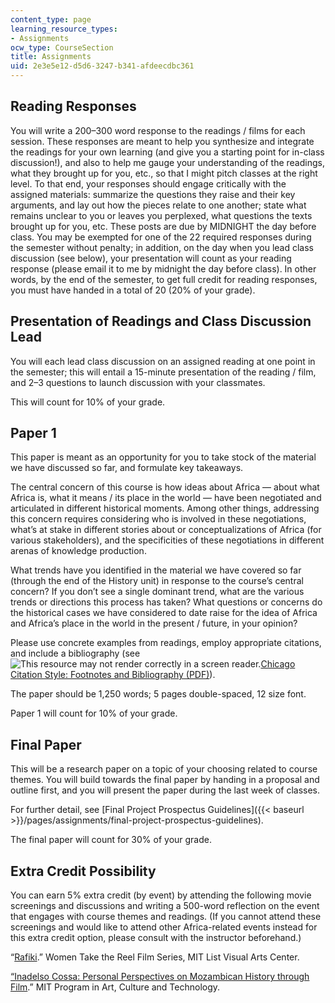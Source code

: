 ```yaml
---
content_type: page
learning_resource_types:
- Assignments
ocw_type: CourseSection
title: Assignments
uid: 2e3e5e12-d5d6-3247-b341-afdeecdbc361
---
```


Reading Responses 
------------------

You will write a 200–300 word response to the readings / films for each session. These responses are meant to help you synthesize and integrate the readings for your own learning (and give you a starting point for in-class discussion!), and also to help me gauge your understanding of the readings, what they brought up for you, etc., so that I might pitch classes at the right level. To that end, your responses should engage critically with the assigned materials: summarize the questions they raise and their key arguments, and lay out how the pieces relate to one another; state what remains unclear to you or leaves you perplexed, what questions the texts brought up for you, etc. These posts are due by MIDNIGHT the day before class. You may be exempted for one of the 22 required responses during the semester without penalty; in addition, on the day when you lead class discussion (see below), your presentation will count as your reading response (please email it to me by midnight the day before class). In other words, by the end of the semester, to get full credit for reading responses, you must have handed in a total of 20 (20% of your grade).

Presentation of Readings and Class Discussion Lead
--------------------------------------------------

You will each lead class discussion on an assigned reading at one point in the semester; this will entail a 15-minute presentation of the reading / film, and 2–3 questions to launch discussion with your classmates.

This will count for 10% of your grade.

Paper 1
-------

This paper is meant as an opportunity for you to take stock of the material we have discussed so far, and formulate key takeaways.

The central concern of this course is how ideas about Africa — about what Africa is, what it means / its place in the world — have been negotiated and articulated in different historical moments. Among other things, addressing this concern requires considering who is involved in these negotiations, what’s at stake in different stories about or conceptualizations of Africa (for various stakeholders), and the specificities of these negotiations in different arenas of knowledge production.

What trends have you identified in the material we have covered so far (through the end of the History unit) in response to the course’s central concern? If you don’t see a single dominant trend, what are the various trends or directions this process has taken? What questions or concerns do the historical cases we have considered to date raise for the idea of Africa and Africa’s place in the world in the present / future, in your opinion?

Please use concrete examples from readings, employ appropriate citations, and include a bibliography (see ![This resource may not render correctly in a screen reader.](/images/inacessible.gif)[Chicago Citation Style: Footnotes and Bibliography (PDF)](https://politics.ucsc.edu/undergraduate/chicago%20style%20guide.pdf)).

The paper should be 1,250 words; 5 pages double-spaced, 12 size font.

Paper 1 will count for 10% of your grade.

Final Paper
-----------

This will be a research paper on a topic of your choosing related to course themes. You will build towards the final paper by handing in a proposal and outline first, and you will present the paper during the last week of classes.

For further detail, see [Final Project Prospectus Guidelines]({{< baseurl >}}/pages/assignments/final-project-prospectus-guidelines).

The final paper will count for 30% of your grade.

Extra Credit Possibility
------------------------

You can earn 5% extra credit (by event) by attending the following movie screenings and discussions and writing a 500-word reflection on the event that engages with course themes and readings. (If you cannot attend these screenings and would like to attend other Africa-related events instead for this extra credit option, please consult with the instructor beforehand.)

“[Rafiki](https://listart.mit.edu/events-programs/public-program-2019-women-take-reel-film-series-rafiki).” Women Take the Reel Film Series, MIT List Visual Arts Center.

[“Inadelso Cossa: Personal Perspectives on Mozambican History through Film](http://act.mit.edu/projects-and-events/lectures-series/2019-spring/may-6-inadelso-cossa/).” MIT Program in Art, Culture and Technology.